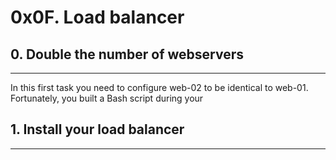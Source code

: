 # 0x0F. Load balancer
## 0. Double the number of webservers
***
In this first task you need to configure web-02 to be identical to web-01. Fortunately, you built a Bash script during your 

## 1. Install your load balancer
***
